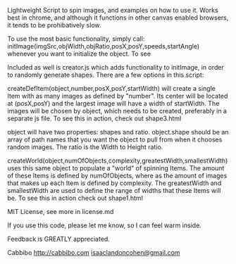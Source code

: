 Lightweight Script to spin images, and examples on how to use it.
Works best in chrome, and although it functions in other canvas enabled browsers, 
it tends to be prohibatively slow.

To use the most basic functionality, simply call: initImage(imgSrc,objWidth,objRatio,posX,posY,speeds,startAngle) whenever you want to initialize the object.
To see

Included as well is creator.js which adds functionality to initImage, in order to randomly generate shapes. 
There are a few options in this script:

createDefItem(object,number,posX,posY,startWidth) will create a single Item with as many images as defined by "number". Its center will be located at (posX,posY) and the largest image will have a width of startWidth. The images will be chosen by object, which needs to be created, preferably in a separate js file.
To see this in action, check out shape3.html

object will have two properties: shapes and ratio.
object.shape should be an array of path names that you want the object to pull from when it chooses random images. The ratio is the Width to Height ratio.

createWorld(object,numOfObjects,complexity,greatestWidth,smallestWidth) uses this same object to populate a "world" of spinning Items. The amount of these Items is defined by numOfObjects, where as the amount of images that makes up each Item is defined by complexity. The greatestWidth and smallestWidth are used to define the range of widths that these Items will be. 
To see this in action check out shape1.html

MIT License, see more in license.md

If you use this code, please let me know, so I can feel warm inside.

Feedback is GREATLY appreciated.

Cabbibo
http://cabbibo.com
isaaclandoncohen@gmail.com
